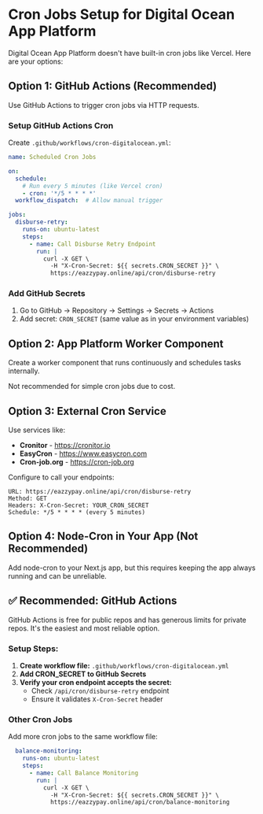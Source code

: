 # Cron Jobs Setup for Digital Ocean App Platform

Digital Ocean App Platform doesn't have built-in cron jobs like Vercel. Here are your options:

## Option 1: GitHub Actions (Recommended)

Use GitHub Actions to trigger cron jobs via HTTP requests.

### Setup GitHub Actions Cron

Create `.github/workflows/cron-digitalocean.yml`:

```yaml
name: Scheduled Cron Jobs

on:
  schedule:
    # Run every 5 minutes (like Vercel cron)
    - cron: '*/5 * * * *'
  workflow_dispatch:  # Allow manual trigger

jobs:
  disburse-retry:
    runs-on: ubuntu-latest
    steps:
      - name: Call Disburse Retry Endpoint
        run: |
          curl -X GET \
            -H "X-Cron-Secret: ${{ secrets.CRON_SECRET }}" \
            https://eazzypay.online/api/cron/disburse-retry
```

### Add GitHub Secrets

1. Go to GitHub → Repository → Settings → Secrets → Actions
2. Add secret: `CRON_SECRET` (same value as in your environment variables)

## Option 2: App Platform Worker Component

Create a worker component that runs continuously and schedules tasks internally.

Not recommended for simple cron jobs due to cost.

## Option 3: External Cron Service

Use services like:
- **Cronitor** - https://cronitor.io
- **EasyCron** - https://www.easycron.com
- **Cron-job.org** - https://cron-job.org

Configure to call your endpoints:
```
URL: https://eazzypay.online/api/cron/disburse-retry
Method: GET
Headers: X-Cron-Secret: YOUR_CRON_SECRET
Schedule: */5 * * * * (every 5 minutes)
```

## Option 4: Node-Cron in Your App (Not Recommended)

Add node-cron to your Next.js app, but this requires keeping the app always running and can be unreliable.

## ✅ Recommended: GitHub Actions

GitHub Actions is free for public repos and has generous limits for private repos. It's the easiest and most reliable option.

### Setup Steps:

1. **Create workflow file:** `.github/workflows/cron-digitalocean.yml`
2. **Add CRON_SECRET to GitHub Secrets**
3. **Verify your cron endpoint accepts the secret:**
   - Check `/api/cron/disburse-retry` endpoint
   - Ensure it validates `X-Cron-Secret` header

### Other Cron Jobs

Add more cron jobs to the same workflow file:

```yaml
  balance-monitoring:
    runs-on: ubuntu-latest
    steps:
      - name: Call Balance Monitoring
        run: |
          curl -X GET \
            -H "X-Cron-Secret: ${{ secrets.CRON_SECRET }}" \
            https://eazzypay.online/api/cron/balance-monitoring
```

